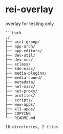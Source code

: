 # rei-overlay
overlay for testing only
```Hack
```Hack
./
├── acct-group/
├── app-arch/
├── app-editors/
├── dev-util/
├── dev-vcs/
├── eclass/
├── kde-misc/
├── media-plugins/
├── media-sound/
├── metadata/
├── net-misc/
├── net-proxy/
├── profiles/
├── scripts/
├── www-apps/
├── x11-apps/
├── COPYING
└── README.md

16 directories, 2 files
```
